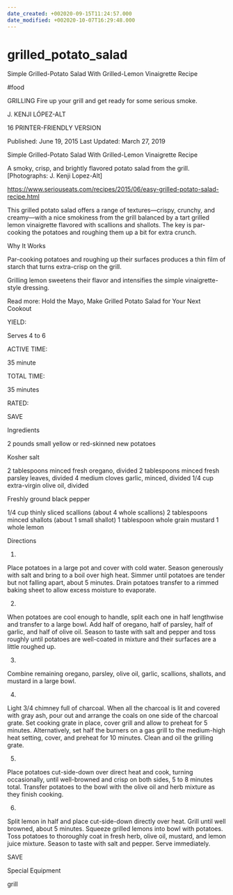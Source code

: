 ```yaml
---
date_created: +002020-09-15T11:24:57.000
date_modified: +002020-10-07T16:29:48.000
---
```


# grilled_potato_salad

Simple Grilled-Potato Salad With Grilled-Lemon Vinaigrette Recipe

#food

GRILLING Fire up your grill and get ready for some serious smoke.

J. KENJI LÓPEZ-ALT

16 PRINTER-FRIENDLY VERSION

Published: June 19, 2015 Last Updated: March 27, 2019

Simple Grilled-Potato Salad With Grilled-Lemon Vinaigrette Recipe

A smoky, crisp, and brightly flavored potato salad from the grill. [Photographs: J. Kenji Lopez-Alt]

https://www.seriouseats.com/recipes/2015/06/easy-grilled-potato-salad-recipe.html

This grilled potato salad offers a range of textures—crispy, crunchy, and creamy—with a nice smokiness from the grill balanced by a tart grilled lemon vinaigrette flavored with scallions and shallots. The key is par-cooking the potatoes and roughing them up a bit for extra crunch.

Why It Works

Par-cooking potatoes and roughing up their surfaces produces a thin film of starch that turns extra-crisp on the grill.

Grilling lemon sweetens their flavor and intensifies the simple vinaigrette-style dressing.

Read more: Hold the Mayo, Make Grilled Potato Salad for Your Next Cookout

YIELD:

Serves 4 to 6

ACTIVE TIME:

35 minute

TOTAL TIME:

35 minutes

RATED:

    
 SAVE

Ingredients

2 pounds small yellow or red-skinned new potatoes

Kosher salt

2 tablespoons minced fresh oregano, divided
2 tablespoons minced fresh parsley leaves, divided
4 medium cloves garlic, minced, divided
1/4 cup extra-virgin olive oil, divided

Freshly ground black pepper

1/4 cup thinly sliced scallions (about 4 whole scallions)
2 tablespoons minced shallots (about 1 small shallot)
1 tablespoon whole grain mustard
1 whole lemon

Directions

1.

Place potatoes in a large pot and cover with cold water. Season generously with salt and bring to a boil over high heat. Simmer until potatoes are tender but not falling apart, about 5 minutes. Drain potatoes transfer to a rimmed baking sheet to allow excess moisture to evaporate.

2.

When potatoes are cool enough to handle, split each one in half lengthwise and transfer to a large bowl. Add half of oregano, half of parsley, half of garlic, and half of olive oil. Season to taste with salt and pepper and toss roughly until potatoes are well-coated in mixture and their surfaces are a little roughed up.

3.

Combine remaining oregano, parsley, olive oil, garlic, scallions, shallots, and mustard in a large bowl.

4.

Light 3/4 chimney full of charcoal. When all the charcoal is lit and covered with gray ash, pour out and arrange the coals on one side of the charcoal grate. Set cooking grate in place, cover grill and allow to preheat for 5 minutes. Alternatively, set half the burners on a gas grill to the medium-high heat setting, cover, and preheat for 10 minutes. Clean and oil the grilling grate.

5.

Place potatoes cut-side-down over direct heat and cook, turning occasionally, until well-browned and crisp on both sides, 5 to 8 minutes total. Transfer potatoes to the bowl with the olive oil and herb mixture as they finish cooking.

6.

Split lemon in half and place cut-side-down directly over heat. Grill until well browned, about 5 minutes. Squeeze grilled lemons into bowl with potatoes. Toss potatoes to thoroughly coat in fresh herb, olive oil, mustard, and lemon juice mixture. Season to taste with salt and pepper. Serve immediately.

 SAVE

Special Equipment

grill
